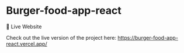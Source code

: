 # Burger-food-app-react

🚀 Live Website

Check out the live version of the project here:  https://burger-food-app-react.vercel.app/
